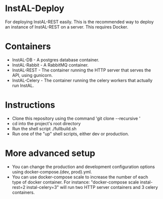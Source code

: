 # InstAL-Deploy
For deploying InstAL-REST easily. This is the recommended way to deploy an instance of InstAL-REST on a server. This requires Docker.

# Containers
* InstAL-DB - A postgres database container.
* InstAL-Rabbit - A RabbitMQ container.
* InstAL-REST - The container running the HTTP server that serves the API, using gunicorn.
* InstAL-Celery - The container running the celery workers that actually run InstAL.

# Instructions
* Clone this repository using the command 'git clone --recursive <repoAddress>'
* cd into the project's root directory
* Run the shell script ./fullbuild.sh
* Run one of the "up" shell scripts, either dev or production.

# More advanced setup
* You can change the production and development configuration options using docker-compose.{dev, prod}.yml. 
* You can use docker-compose scale to increase the number of each type of docker container. For instance: "docker-compose scale instal-rest=2 instal-celery=3" will run two HTTP server containers and 3 celery containers.
